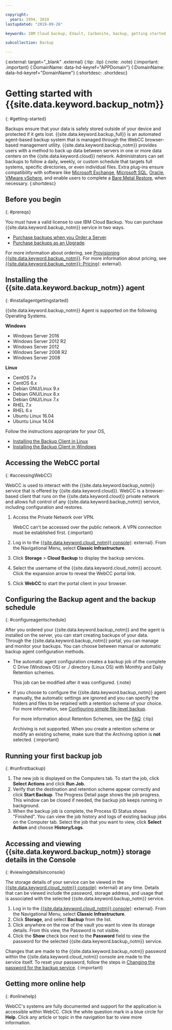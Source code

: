 ```yaml
---

copyright:
  years: 1994, 2019
lastupdated: "2019-09-26"

keywords: IBM Cloud backup, EVault, Carbonite, backup, getting started, setup, configure, run backup, billing, pricing,

subcollection: Backup

---
```

{:external: target="_blank" .external}
{:tip: .tip}
{:note: .note}
{:important: .important}
{:DomainName: data-hd-keyref="APPDomain"}
{:DomainName: data-hd-keyref="DomainName"}
{:shortdesc: .shortdesc}

# Getting started with {{site.data.keyword.backup_notm}}
{: #getting-started}

Backups ensure that your data is safely stored outside of your device and protected if it gets lost. {{site.data.keyword.backup_full}} is an automated agent-based backup system that is managed through the WebCC browser-based management utility. {{site.data.keyword.backup_notm}} provides users with a method to back up data between servers in one or more data centers on the {{site.data.keyword.cloud}} network. Administrators can set backups to follow a daily, weekly, or custom schedule that targets full systems, specific directories, or even individual files. Extra plug-ins ensure compatibility with software like [Microsoft Exchange](/docs/infrastructure/Backup?topic=Backup-Exchangeplugin), [Microsoft SQL](/docs/infrastructure/Backup?topic=Backup-MSSQLplugin), [Oracle](/docs/infrastructure/Backup?topic=Backup-Oracleplugin#Oracleplugin), [VMware vSphere](/docs/infrastructure/Backup?topic=Backup-VRA), and enable users to complete a [Bare Metal Restore](/docs/infrastructure/Backup?topic=Backup-BMRplugin#BMRplugin), when necessary.
{:shortdesc}

## Before you begin
{: #prereqs}

You must have a valid license to use IBM Cloud Backup. You can purchase {{site.data.keyword.backup_notm}} service in two ways.

- [Purchase backups when you Order a Server](/docs/infrastructure/Backup?topic=Backup-ordering#purchasingwithserver).
- [Purchase backups as an Upgrade](/docs/infrastructure/Backup?topic=Backup-ordering#purchasingasupgrade).

For more information about ordering, see [Provisioning {{site.data.keyword.backup_notm}}](/docs/infrastructure/Backup?topic=Backup-ordering).
For more information about pricing, see [{{site.data.keyword.backup_notm}}: Pricing](https://www.ibm.com/cloud/backup/pricing){: external}.


## Installing the {{site.data.keyword.backup_notm}} agent
{: #installagentgettingstarted}

{{site.data.keyword.backup_notm}} Agent is supported on the following Operating Systems.

**Windows**
 - Windows Server 2016
 - Windows Server 2012 R2
 - Windows Server 2012
 - Windows Server 2008 R2
 - Windows Server 2008

**Linux**
 - CentOS 7.x
 - CentOS 6.x
 - Debian GNU/Linux 9.x
 - Debian GNU/Linux 8.x
 - Debian GNU/Linux 7.x
 - RHEL 7.x
 - RHEL 6.x
 - Ubuntu Linux 16.04
 - Ubuntu Linux 14.04

Follow the instructions appropriate for your OS,
- [Installing the Backup Client in Linux](/docs/infrastructure/Backup?topic=Backup-InstallinLinux)
- [Installing the Backup Client in Windows](/docs/infrastructure/Backup?topic=Backup-InstallinWindows)

## Accessing the WebCC portal
{: #accessingWebCC}

WebCC is used to interact with the {{site.data.keyword.backup_notm}} service that is offered by {{site.data.keyword.cloud}}. WebCC is a browser-based client that runs on the {{site.data.keyword.cloud}} private network and allows full control of any {{site.data.keyword.backup_notm}} service, including configuration and restores.

1. Access the Private Network over VPN.

   WebCC can't be accessed over the public network. A VPN connection must be established first.
   {:important}
2. Log in to the [{{site.data.keyword.cloud_notm}} console](https://{DomainName}){: external}. From the Navigational Menu, select **Classic Infrastructure**.
2. Click **Storage** > **Cloud Backup** to display the backup services.
3. Select the username of the {{site.data.keyword.cloud_notm}} account. Click the expansion arrow to reveal the WebCC portal link.
4. Click **WebCC** to start the portal client in your browser.

## Configuring the Backup agent and the backup schedule
{: #configureagentschedule}

After you ordered your {{site.data.keyword.backup_notm}} and the agent is installed on the server, you can start creating backups of your data. Through the {{site.data.keyword.backup_notm}} portal, you can manage and monitor your backups. You can choose between manual or automatic backup agent configuration methods.

  - The automatic agent configuration creates a backup job of the complete C Drive (Windows OS) or ./ <root> directory (Linux OS) with Monthly and Daily Retention schemes.

    This job can be modified after it was configured.
    {:note}

  - If you choose to configure the {{site.data.keyword.backup_notm}} agent manually, the automatic settings are ignored and you can specify the folders and files to be retained with a retention scheme of your choice. For more information, see [Configuring simple file-level backup](/docs/infrastructure/Backup?topic=Backup-configureFileBackup).

      For more information about Retention Schemes, see the [FAQ](/docs/infrastructure/Backup?topic=Backup-faqs#faqs).
      {:tip}

      Archiving is not supported. When you create a retention scheme or modify an existing scheme, make sure that the Archiving option is **not** selected.
      {:important}

## Running your first backup job
{: #runfirstbackup}

1. The new job is displayed on the Computers tab. To start the job, click **Select Actions** and click **Run Job**.
2. Verify that the destination and retention scheme appear correctly and click **Start Backup**. The Progress Detail page shows the job progress. This window can be closed if needed, the backup job keeps running in background.
3. When the backup job is complete, the Process ID Status shows "Finished". You can view the job history and logs of existing backup jobs on the Computer tab. Select the job that you want to view, click **Select Action** and choose **History/Logs**.


## Accessing and viewing {{site.data.keyword.backup_notm}} storage details in the Console
{: #viewingdetailsinconsole}

The storage details of your service can be viewed in the [{{site.data.keyword.cloud_notm}} console](https://{DomainName}/classic/storage/backup){: external} at any time. Details that can be viewed include the password, storage address, and usage that is associated with the selected {{site.data.keyword.backup_notm}} service.

1. Log in to the [{{site.data.keyword.cloud_notm}} console](https://{DomainName}){: external}. From the Navigational Menu, select **Classic Infrastructure**.
2. Click **Storage**, and select **Backup** from the list.
2. Click anywhere on the row of the vault you want to view its storage details. From this view, the Password is not visible.
3. Click the **Show** check box next to the **Password** field to view the password for the selected {{site.data.keyword.backup_notm}} service.

Changes that are made to the {{site.data.keyword.backup_notm}} password within the {{site.data.keyword.cloud_notm}} console are made to the service itself. To reset your password, follow the steps in [Changing the password for the backup service](/docs/infrastructure/Backup?topic=Backup-changePassword).
{:important}

## Getting more online help
{: #onlinehelp}

WebCC's systems are fully documented and support for the application is accessible within WebCC. Click the white question mark in a blue circle for **Help**. Click any article or topic in the navigation bar to view more information.
